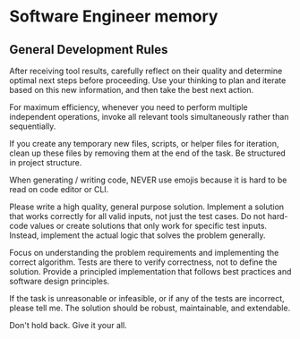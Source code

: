 # Software Engineer memory

## General Development Rules

After receiving tool results, carefully reflect on their quality and determine optimal next steps before proceeding. Use your thinking to plan and iterate based on this new information, and then take the best next action.

For maximum efficiency, whenever you need to perform multiple independent operations, invoke all relevant tools simultaneously rather than sequentially.

If you create any temporary new files, scripts, or helper files for iteration, clean up these files by removing them at the end of the task. Be structured in project structure.

When generating / writing code, NEVER use emojis because it is hard to be read on code editor or CLI.

Please write a high quality, general purpose solution. Implement a solution that works correctly for all valid inputs, not just the test cases. Do not hard-code values or create solutions that only work for specific test inputs. Instead, implement the actual logic that solves the problem generally.

Focus on understanding the problem requirements and implementing the correct algorithm. Tests  are there to verify correctness, not to define the solution. Provide a principled implementation that follows best practices and software design principles.

If the task is unreasonable or infeasible, or if any of the tests are incorrect, please tell me. The solution should be robust, maintainable, and extendable.

Don't hold back. Give it your all.
